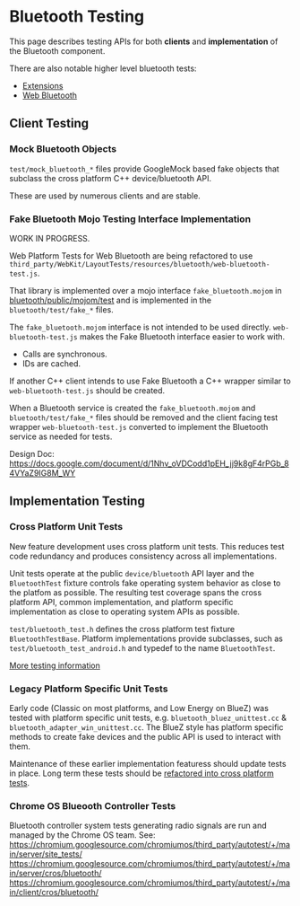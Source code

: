 # Bluetooth Testing

This page describes testing APIs for both **clients** and **implementation** of
the Bluetooth component.

There are also notable higher level bluetooth tests:

*   [Extensions](/extensions/browser/api/bluetooth/)
*   [Web Bluetooth](/third_party/blink/renderer/modules/bluetooth/README.md)


## Client Testing

### Mock Bluetooth Objects

`test/mock_bluetooth_*` files provide GoogleMock based fake objects that
subclass the cross platform C++ device/bluetooth API.

These are used by numerous clients and are stable.


### Fake Bluetooth Mojo Testing Interface Implementation

WORK IN PROGRESS.

Web Platform Tests for Web Bluetooth are being refactored to use
`third_party/WebKit/LayoutTests/resources/bluetooth/web-bluetooth-test.js`.

That library is implemented over a mojo interface `fake_bluetooth.mojom` in
[bluetooth/public/mojom/test](/device/bluetooth/public/mojom/test)
and is implemented in the `bluetooth/test/fake_*` files.

The `fake_bluetooth.mojom` interface is not intended to be used directly.
`web-bluetooth-test.js` makes the Fake Bluetooth interface easier to work with.

*   Calls are synchronous.
*   IDs are cached.

If another C++ client intends to use Fake Bluetooth a C++ wrapper similar to
`web-bluetooth-test.js` should be created.

When a Bluetooth service is created the `fake_bluetooth.mojom` and
`bluetooth/test/fake_*` files should be removed and the client facing test
wrapper `web-bluetooth-test.js` converted to implement the Bluetooth service as
needed for tests.

Design Doc:
https://docs.google.com/document/d/1Nhv_oVDCodd1pEH_jj9k8gF4rPGb_84VYaZ9IG8M_WY


## Implementation Testing

### Cross Platform Unit Tests

New feature development uses cross platform unit tests. This reduces test code
redundancy and produces consistency across all implementations.

Unit tests operate at the public `device/bluetooth` API layer and the
`BluetoothTest` fixture controls fake operating system behavior as close to the
platfom as possible. The resulting test coverage spans the cross platform API,
common implementation, and platform specific implementation as close to
operating system APIs as possible.

`test/bluetooth_test.h` defines the cross platform test fixture
`BluetoothTestBase`. Platform implementations provide subclasses, such as
`test/bluetooth_test_android.h` and typedef to the name `BluetoothTest`.

[More testing information](https://docs.google.com/document/d/1mBipxn1sJu6jMqP0RQZpkYXC1o601bzLCpCxwTA2yGA/edit?usp=sharing)


### Legacy Platform Specific Unit Tests

Early code (Classic on most platforms, and Low Energy on BlueZ) was tested with
platform specific unit tests, e.g. `bluetooth_bluez_unittest.cc` &
`bluetooth_adapter_win_unittest.cc`. The BlueZ style has platform specific
methods to create fake devices and the public API is used to interact with them.

Maintenance of these earlier implementation featuress should update tests in
place. Long term these tests should be [refactored into cross platform
tests](https://crbug.com/580403).


### Chrome OS Blueooth Controller Tests

Bluetooth controller system tests generating radio signals are run and managed
by the Chrome OS team. See:
https://chromium.googlesource.com/chromiumos/third_party/autotest/+/main/server/site_tests/
https://chromium.googlesource.com/chromiumos/third_party/autotest/+/main/server/cros/bluetooth/
https://chromium.googlesource.com/chromiumos/third_party/autotest/+/main/client/cros/bluetooth/
